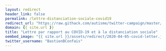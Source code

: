 ```yaml
---
layout: redirect
header_link: false
permalink: /lettre-distanciation-sociale-covid19
redirect_url: "https://raw.githack.com/autisme/twitter-campaign/master/covid-19/distanciation-sociale/lettre-distanciation-sociale.pdf"
domain: {{ site.url }}
title: "Lettre par rapport au COVID-19 et à la distanciation sociale"
oembed_image: "{{ site.url }}/assets/redirect/2020-04-05-covid-letter.jpg"
twitter_username: "BastienBConfais"
---
```


